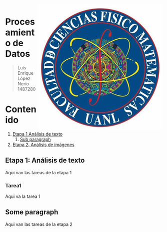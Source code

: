 <img src="FCFM.png" align="right" />

# Procesamiento de Datos
> Luis Enrique López Nerio
> 1487280

Contenido
========

1. [Etapa 1 Análisis de texto](#etapa1)
    1. [Sub paragraph](#tarea1)
2. [Etapa 2: Análisis de imágenes](#etapa2)

## Etapa 1: Análisis de texto <a name="etapa1"></a>
Aqui van las tareas de la etapa 1
### Tarea1 <a name="tarea1"></a>
Aqui va la tarea 1
## Some paragraph <a name="etapa2"></a>
Aqui van las tareas de la etapa 2

